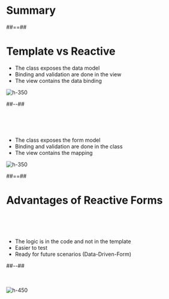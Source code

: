 <!-- .slide: class="transition-bg-sfeir-1 underline" -->
# Summary

##==##

<!-- .slide: class="two-column" -->
# Template vs Reactive

- The class exposes the data model
- Binding and validation are done in the view
- The view contains the data binding

![h-350](assets/images/school/forms/template_driven.png)

##--##

<br/><br/><br/>

- The class exposes the form model
- Binding and validation are done in the class
- The view contains the mapping

![h-350](assets/images/school/forms/reactive_forms.png)

##==##

<!-- .slide: class="two-column"-->
# Advantages of Reactive Forms

<br/><br/><br/>

- The logic is in the code and not in the template
- Easier to test
- Ready for future scenarios (Data-Driven-Form)

##--##
<br/><br/><br/>

![h-450](assets/images/school/forms/avantage_reactive_forms.png)

